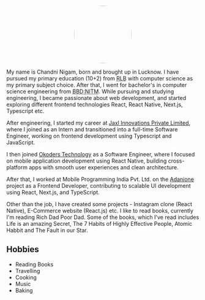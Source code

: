 <style>
    .wrapper{
       display:flex;
       justify-content:center;
       margin-top:1rem;
    }
    .image{
        height:150px;
        width:150px;
        object-fit: cover; 
        border-radius:50%;
    }
</style>

<div class='wrapper'>
  <img src='/chandni.jpg' class='image'/>
</div>

My name is Chandni Nigam, born and brought up in Lucknow. I have pursued my primary education (10+2) from <abbr title='Rani Laxmi Bai'>RLB</abbr> with computer science as my primary subject choice. After that, I went for bachelor's in computer science engineering from <abbr title='Babu Banarsi Das'>BBD:</abbr><abbr title="National Information Technology Management">NITM</abbr>.
While pursuing and studying engineering, I became passionate about web development, and started exploring different frontend technologies React, React Native, Next.js, Typescript etc.

After engineering, I started my career at <a href="https://jaxl.com/">Jaxl Innovations Private Limited</a>, where I joined as an Intern and transitioned into a full-time Software Engineer, working on frontend development using Typescript and JavaScript.

I then joined <a href="https://www.okoders.com/">Okoders Technology</a> as a Software Engineer, where I focused on mobile application development using React Native, building cross-platform apps with smooth user experiences and clean architecture.

After that, I worked at Mobile Programming India Pvt. Ltd. on the <a href="https://www.adanione.com/">Adanione </a> project as a Frontend Developer, contributing to scalable UI development using React, Next.js, and TypeScript.

Other than the job, I have created some projects - Instagram clone (React Native), E-Commerce website (React.js) etc.
I like to read books, currently I'm reading Rich Dad Poor Dad. Some of the books, which I've read includes Life is an amazing Secret, The 7 Habits of Highly Effective People, Atomic Habbit and The Fault in our Star.

<h2 class="heading">Hobbies</h2>

<ul class="card-wrapper">
    <li class="card">Reading Books</li>
    <li class="card">Travelling</li>
    <li class="card">Cooking</li>
    <li class="card">Music</li>
    <li class="card">Baking</li>
</ul>
